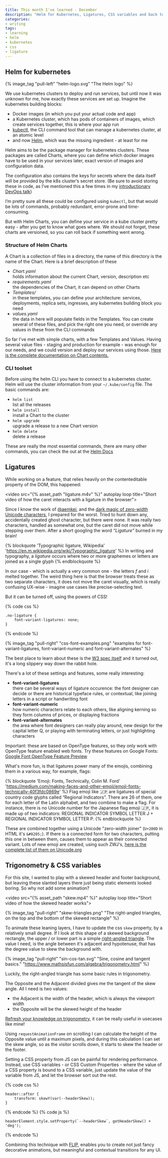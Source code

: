 ```yaml
---
title: This month I've learned - December
description: "Helm for Kubernetes, Ligatures, CSS variables and back to the basics with Trigonometry in December."
categories:
- writing
tags:
- learning
- helm
- kubernetes
- css
- ligature
---
```


## Helm for kubernetes

{% image_tag "pull-left" "helm-logo.svg" "The Helm logo" %}

We use kubernetes clusters to deploy and run services, but until now it was unknown for me, how exactly these services are set up. Imagine the kubernetes building blocks:
- Docker images (in which you put your actual code and app)
- a Kubernetes cluster, which has pods of containers of images, which create services together, this is where your app run
- [kubectl](https://kubernetes.io/docs/reference/kubectl/overview/), the CLI command tool that can manage a kubernetes cluster, at an atomic level
- and now [Helm](https://github.com/kubernetes/helm), which was the missing ingredient - at least for me

Helm aims to be the package manager for kubernetes clusters. These packages are called Charts, where you can define which docker images have to be used in your services later, exact version of images and configuration data.

The configuration also contains the keys for secrets where the data itself will be provided by the k8s cluster’s secret store. (Be sure to avoid storing these in code, as I’ve mentioned this a few times in my [introductionary DevOps talk](/speaking/ruhrjs-2017/))

I’m pretty sure all these could be configured using `kubectl`, but that would be lots of commands, probably redundant, error-prone and time-consuming.

But with Helm Charts, you can define your service in a kube cluster pretty easy - after you get to know what goes where. We should not forget, these charts are versioned, so you can roll back if something went wrong.

### Structure of Helm Charts

A Chart is a collection of files in a directory, the name of this directory is the name of the Chart. Here is a brief description of these
- _Chart.yaml_  
  holds information about the current Chart, version, description etc
- _requirements.yaml_  
  the dependencies of the Chart, it can depend on other Charts
- _Templates/_  
  in these templates, you can define your architecture: services, deployments, replica sets, ingresses, any kubernetes building block you need
- _values.yaml_  
  the data in here will populate fields in the Templates. You can create several of these files, and pick the right one you need, or override any values in these from the CLI commands

So far I've met with simple charts, with a few Templates and Values. Having several value files - staging and production for example - was enough for our needs, and we could version and deploy our services using those. [Here is the complete documentation on Chart contents.](https://github.com/kubernetes/helm/blob/master/docs/charts.md)

### CLI toolset

Before using the helm CLI you have to connect to a kubernetes cluster. Helm will use the cluster information from your `~/.kube/config` file. The basic commands are:

- `helm list`  
  list all the releases
- `helm install`  
  install a Chart to the cluster
- `helm upgrade`  
  upgrade a release to a new Chart version
- `helm delete`  
  delete a release

These are really the most essential commands, there are many other commands, you can check the out at the [Helm Docs](https://docs.helm.sh/)






## Ligatures

While working on a feature, that relies heavily on the contenteditable property of the DOM, this happened:

<video src="{% asset_path "ligature.m4v" %}" autoplay loop title="Short video of how the caret interacts with a ligature in the browser">
</video>

Since I know the work of [@aemkei](https://twitter.com/aemkei), and the [dark magic of zero-width Unicode characters](https://www.google.hu/url?sa=t&rct=j&q=&esrc=s&source=web&cd=2&cad=rja&uact=8&ved=0ahUKEwjnu57CudPYAhWIJ1AKHZ78AtkQtwIILDAB&url=https%3A%2F%2Fwww.youtube.com%2Fwatch%3Fv%3DT3xMyZH93i8&usg=AOvVaw34ISWo92p4Vb145hRQ3UN9), I prepared for the worst. Tried to hunt down any, accidentally created ghost character, but there were none. It was really two characters, handled as somewhat one, but the caret did not move while stepping over them. After a short googling the word _“Ligature”_ burned in my brain!

{% blockquote 'Typographic ligature, Wikipedia' 'https://en.m.wikipedia.org/wiki/Typographic_ligature' %}
In writing and typography, a *ligature* occurs where two or more graphemes or letters are joined as a single glyph
{% endblockquote %}

In our case - which is actually a very common one - the letters _f_ and _i_ melted together. The weird thing here is that the browser treats these as two separate characters, it does not move the caret visually, which is really confusing UX-wise - imagine use cases like precise-selecting text.

But it can be turned off, using the powers of CSS!

{% code css %}

    .no-ligature {
        font-variant-ligatures: none;
    }
{% endcode %}

{% image_tag "pull-right" "css-font-examples.png" "examples for font-variant-ligatures, font-variant-numeric and font-variant-alternates" %}

The best place to learn about these is the [W3 spec itself](https://www.w3.org/TR/css-fonts-3/#font-variant-ligatures-prop) and it turned out, it's a long slippery way down the rabbit hole.

There's a lot of these settings and features, some really interesting:
- **font-variant-ligatures**  
  there can be several ways of ligature occurence: the font designer can decide or there are historical typeface rules, or contextual, like joining letters in a script or handwriting font
- **font-variant-numeric**  
  how numeric characters relate to each others, like aligning kerning so they form columns of prices, or displaying fractions
- **font-variant-alternates**  
  the area where font designers can really play around, new design for the capital letter Q, or playing with terminating letters, or just highlighting characters

Important: these are based on OpenType features, so they only work with OpenType feature enabled web fonts. Try these features on Google Fonts: [Google Font OpenType Feature Preview](http://code.thisarmy.com/fontsinfo/)

What's more fun, is that ligatures power many of the emojis, combining them in a various way, for example, flags:

{% blockquote 'Emoji: Fonts, Technically, Colin M. Ford' 'https://medium.com/making-faces-and-other-emoji/emoji-fonts-technically-40f3fdc0869e' %}
Flag emoji like 🇯🇵 are ligatures of special country code glyphs called “Regional Indicators”. There are 26 of them, one for each letter of the Latin alphabet, and two combine to make a flag. For instance, there is no Unicode number for the Japanese flag emoji 🇯🇵, it is made up of two indicators: REGIONAL INDICATOR SYMBOL LETTER J + REGIONAL INDICATOR SYMBOL LETTER P.
{% endblockquote %}

These are combined together using a Unicode "zero-width joiner" (`U+200D` in HTML it's `&#8205;`). If there is a connected form for two characters, putting this one in between them, causes them to appear as their connected variant. Lots of new emoji are created, using such ZWJ's, [here is the complete list of them on Unicode.org](http://www.unicode.org/emoji/charts/emoji-zwj-sequences.html)




## Trigonometry & CSS variables

For this site, I wanted to play with a skewed header and footer background, but leaving these slanted layers there just being static elements looked boring. So why not add some animation?

<video src="{% asset_path "skew.mp4" %}" autoplay loop title="Short video of how the skewed header works">
</video>

{% image_tag "pull-right" "skew-triangles.png" "The right-angled triangles, on the top and the bottom of the skewed rectangle" %}

To animate these leaning layers, I have to update the css `skew` property, by a relatively small degree. If I look at this shape of a skewed background rectangle, the upper / or lower part is a simple [right-angled triangle](https://en.wikipedia.org/wiki/Right_triangle). The value I need, is the angle between it's adjacent and hypotenuse, that has the degree value to skew the background with.

{% image_tag "pull-right" "sin-cos-tan.svg" "Sine, cosine and tangent basics." "https://www.mathsisfun.com/algebra/trigonometry.html" %}

Luckily, the right-angled triangle has some basic rules in trigonometry.

The Opposite and the Adjacent divided gives me the tangent of the skew angle. All I need is two values:
- the Adjacent is the width of the header, which is always the viewport width
- the Opposite will be the skewed height of the header

[Refresh your knowledge on trigonometry](https://www.mathsisfun.com/algebra/trigonometry.html), it can be really useful in usecases like mine!

Using `requestAnimationFrame` on scrolling I can calculate the height of the Opposite value until a maximum pixels, and during this calculation I can set the skew angle, so as the visitor scrolls down, it starts to skew the header or the footer.

Setting a CSS property from JS can be painful for rendering performance. Instead, use CSS variables - or CSS Custom Properties - where the value of a CSS property is bound to a CSS variable, just update the value of the variable from JS, and let the browser sort out the rest.

{% code css %}

    header::after {
        transform: skewY(var(--headerSkew));
    }
{% endcode %}
{% code js %}

    headerElement.style.setProperty(`--headerSkew`, getHeaderSkew() + 'deg');
{% endcode %}

Combining this technique with [FLIP](), enables you to create not just fancy decorative animations, but meaningful and contextual transitions for any UI.